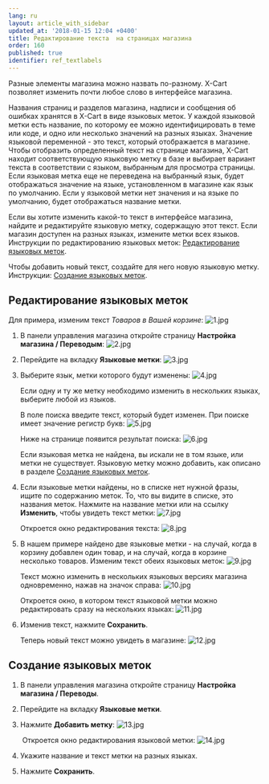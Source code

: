```yaml
---
lang: ru
layout: article_with_sidebar
updated_at: '2018-01-15 12:04 +0400'
title: Редактирование текста  на страницах магазина
order: 160
published: true
identifier: ref_textlabels
---
```

Разные элементы магазина можно назвать по-разному. X-Cart позволяет изменить почти любое слово в интерфейсе магазина.

Названия страниц и разделов магазина, надписи и сообщения об ошибках хранятся в X-Cart в виде языковых меток. У каждой языковой метки есть название, по которому ее можно идентифицировать в теме или коде, и одно или несколько значений на разных языках. Значение языковой переменной - это текст, который отображается в магазине. Чтобы отобразить определенный текст на странице магазина, X-Cart находит соответствующую языковую метку в базе и выбирает вариант текста в соответствии с языком, выбранным для просмотра страницы. Если языковая метка еще не переведена на выбранный язык, будет отображаться значение на языке, установленном в магазине как язык по умолчанию. Если у языковой метки нет значения и на языке по умолчанию, будет отображаться название метки.

Если вы хотите изменить какой-то текст в интерфейсе магазина, найдите и редактируйте языковую метку, содержащую этот текст. Если магазин доступен на разных языках, измените метки всех языков. Инструкции по редактированию языковых меток: [Редактирование языковых меток](#редактирование-языковых-меток).

Чтобы добавить новый текст, создайте для него новую языковую метку. Инструкции: [Создание языковых меток](#создание-языковых-меток).

## Редактирование языковых меток

Для примера, изменим текст _Товаров в Вашей корзине_:
    ![1.jpg]({{site.baseurl}}/attachments/ref_textlabels/1.jpg)
  
1.  В панели управления магазина откройте страницу **Настройка магазина / Переводым**:
    ![2.jpg]({{site.baseurl}}/attachments/ref_textlabels/2.jpg)

2.  Перейдите на вкладку **Языковые метки**:
    ![3.jpg]({{site.baseurl}}/attachments/ref_textlabels/3.jpg)

3.  Выберите язык, метки которого будут изменены:
    ![4.jpg]({{site.baseurl}}/attachments/ref_textlabels/4.jpg)

    Если одну и ту же метку необходимо изменить в нескольких языках, выберите любой из языков.

    В поле поиска введите текст, который будет изменен. При поиске имеет значение регистр букв:
    ![5.jpg]({{site.baseurl}}/attachments/ref_textlabels/5.jpg)
    
    Ниже на странице появится результат поиска:
    ![6.jpg]({{site.baseurl}}/attachments/ref_textlabels/6.jpg)

    Если языковая метка не найдена, вы искали не в том языке, или метки не существует. Языковую метку можно добавить, как описано в разделе [Создание языковых меток](#создание-языковых-меток).

4.  Если языковые метки найдены, но в списке нет нужной фразы, ищите по содержанию меток. То, что вы видите в списке, это названия меток. Нажмите на название метки или на ссылку **Изменить**, чтобы увидеть текст метки:
    ![7.jpg]({{site.baseurl}}/attachments/ref_textlabels/7.jpg)

    Откроется окно редактирования текста:
    ![8.jpg]({{site.baseurl}}/attachments/ref_textlabels/8.jpg)

5.  В нашем примере найдено две языковые метки - на случай, когда в корзину добавлен один товар, и на случай, когда в корзине несколько товаров. Изменим текст обеих языковых меток:
    ![9.jpg]({{site.baseurl}}/attachments/ref_textlabels/9.jpg)

    Текст можно изменить в нескольких языковых версиях магазина одновременно, нажав на значок  справа:
    ![10.jpg]({{site.baseurl}}/attachments/ref_textlabels/10.jpg)

    Откроется окно, в котором текст языковой метки можно редактировать сразу на нескольких языках:
![11.jpg]({{site.baseurl}}/attachments/ref_textlabels/11.jpg)

6.  Изменив текст, нажмите **Сохранить**.

    Теперь новый текст можно увидеть в магазине:
    ![12.jpg]({{site.baseurl}}/attachments/ref_textlabels/12.jpg)

## Создание языковых меток

1.  В панели управления магазина откройте страницу **Настройка магазина / Переводы**.
2.  Перейдите на вкладку **Языковые метки**.
3.  Нажмите **Добавить метку**:
    ![13.jpg]({{site.baseurl}}/attachments/ref_textlabels/13.jpg)

     Откроется окно редактирования языковой метки:
    ![14.jpg]({{site.baseurl}}/attachments/ref_textlabels/14.jpg)
    
4.  Укажите название и текст метки на разных языках.

5.  Нажмите **Сохранить**.
